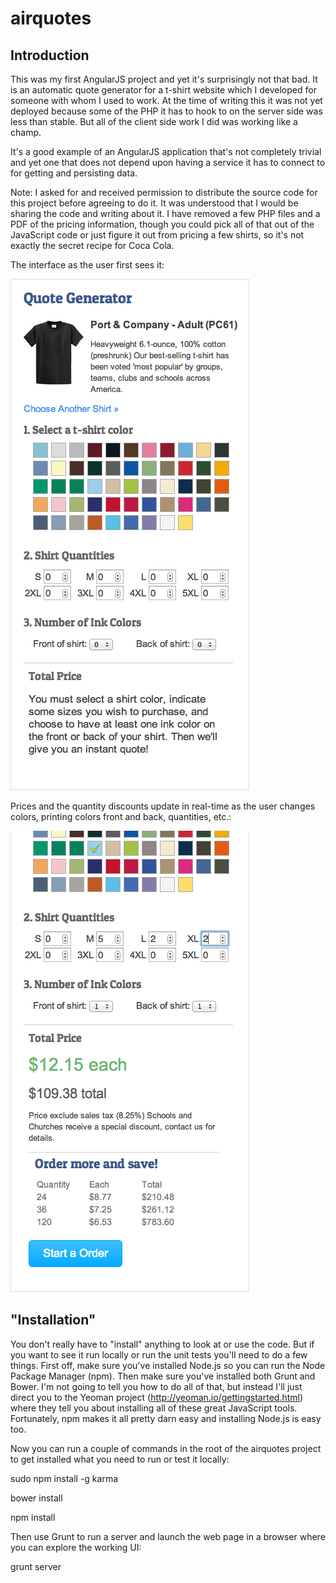 # airquotes #

## Introduction ##

This was my first AngularJS project and yet it's surprisingly not that bad. It is an automatic quote generator for a t-shirt website which I developed for someone with whom I used to work. At the time of writing this it was not yet deployed because some of the PHP it has to hook to on the server side was less than stable. But all of the client side work I did was working like a champ.

It's a good example of an AngularJS application that's not completely trivial and yet one that does not depend upon having a service it has to connect to for getting and persisting data.

Note: I asked for and received permission to distribute the source code for this project before agreeing to do it. It was understood that I would be sharing the code and writing about it. I have removed a few PHP files and a PDF of the pricing information, though you could pick all of that out of the JavaScript code or just figure it out from pricing a few shirts, so it's not exactly the secret recipe for Coca Cola.

The interface as the user first sees it: 

![An image of the user interface laid out with a shirt image, an palette of available colors, fields to enter in quantity, and a place to indicate the number of print colors front and back.](/img/get-a-t-shirt-quote.png "The interface as the user first sees it.")

Prices and the quantity discounts update in real-time as the user changes colors, printing colors front and back, quantities, etc.:

![The same user interface except that the user has selected a color, quantity, and ink colors and it now shows the price and the price breaks that occur at larger quantities.](/img/prices-and-the-order-more-and-save-sections-update-in-real-time.png "Prices and the quantity discounts update in real-time as the user changes colors, printing colors front and back, quantities, etc.")

## "Installation" ##

You don't really have to "install" anything to look at or use the code. But if you want to see it run locally or run the unit tests you'll need to do a few things. First off, make sure you've installed Node.js so you can run the Node Package Manager (npm). Then make sure you've installed both Grunt and Bower. I'm not going to tell you how to do all of that, but instead I'll just direct you to the Yeoman project (http://yeoman.io/gettingstarted.html) where they tell you about installing all of these great JavaScript tools. Fortunately, npm makes it all pretty darn easy and installing Node.js is easy too.

Now you can run a couple of commands in the root of the airquotes project to get installed what you need to run or test it locally:

sudo npm install -g karma

bower install

npm install

Then use Grunt to run a server and launch the web page in a browser where you can explore the working UI:

grunt server

